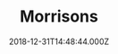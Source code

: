 ---
date: 2018-12-31T14:48:44.000Z
title: Morrisons
latitude: 52.04938134912715
longitude: 0.9546547409704537
category: checkin
---